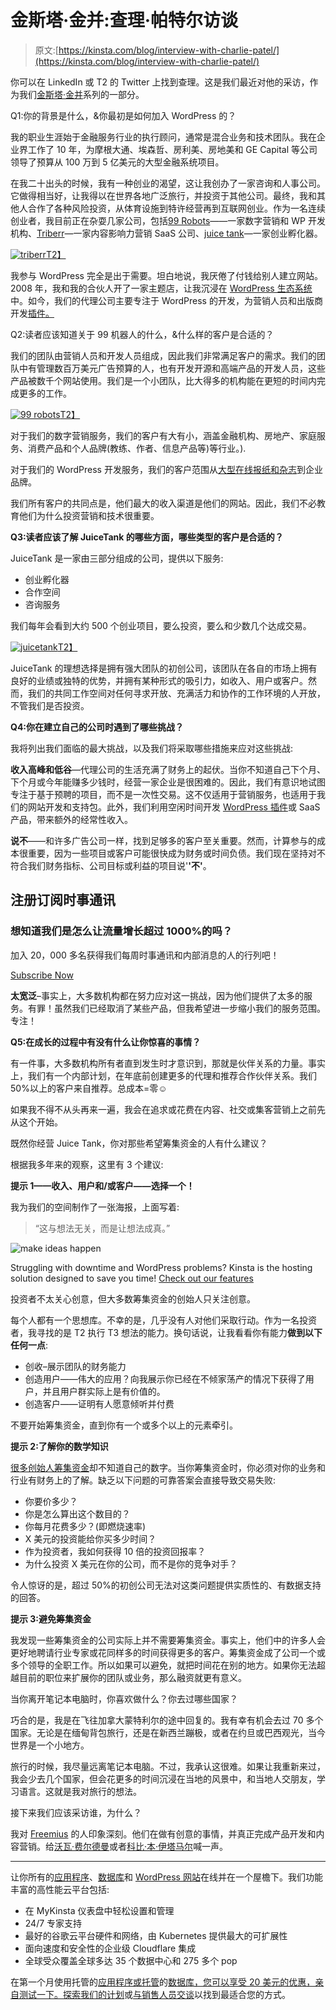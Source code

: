 # 金斯塔·金并:查理·帕特尔访谈

> 原文:[https://kinsta.com/blog/interview-with-charlie-patel/](https://kinsta.com/blog/interview-with-charlie-patel/)

你可以在 LinkedIn 或 T2 的 Twitter 上找到查理。这是我们最近对他的采访，作为我们[金斯塔·金并](https://kinsta.com/?post_type=post&s=kingpin)系列的一部分。

Q1:你的背景是什么，&你最初是如何加入 WordPress 的？

我的职业生涯始于金融服务行业的执行顾问，通常是混合业务和技术团队。我在企业界工作了 10 年，为摩根大通、埃森哲、房利美、房地美和 GE Capital 等公司领导了预算从 100 万到 5 亿美元的大型金融系统项目。

在我二十出头的时候，我有一种创业的渴望，这让我创办了一家咨询和人事公司。它做得相当好，让我得以在世界各地广泛旅行，并投资于其他公司。最终，我和其他人合作了各种风险投资，从体育设施到特许经营再到互联网创业。作为一名连续创业者，我目前正在杂耍几家公司，包括[99 Robots](https://99robots.com)——一家数字营销和 WP 开发机构、[Triberr](http://triberr.com)—一家内容影响力营销 SaaS 公司、[juice tank](http://juicetank.com)—一家创业孵化器。

[![triberr](img/a00dca53b29d1c47e00bf9f0203e06c4.png)T2】](http://triberr.com/)

我参与 WordPress 完全是出于需要。坦白地说，我厌倦了付钱给别人建立网站。2008 年，我和我的合伙人开了一家主题店，让我沉浸在 [WordPress 生态系统](https://kinsta.com/learn/wordpress-history/)中。如今，我们的代理公司主要专注于 WordPress 的开发，为营销人员和出版商开发[插件。](https://kinsta.com/learn/content-marketing/)

Q2:读者应该知道关于 99 机器人的什么，&什么样的客户是合适的？

我们的团队由营销人员和开发人员组成，因此我们非常满足客户的需求。我们的团队中有管理数百万美元广告预算的人，也有开发开源和高端产品的开发人员，这些产品被数千个网站使用。我们是一个小团队，比大得多的机构能在更短的时间内完成更多的工作。

[![99 robots](img/b3f2c8b44486951a0bb48a23782492a7.png)T2】](https://99robots.com/)

对于我们的数字营销服务，我们的客户有大有小，涵盖金融机构、房地产、家庭服务、消费产品和个人品牌(教练、作者、信息产品等)等行业。).

<link rel="stylesheet" href="https://kinsta.com/wp-content/themes/kinsta/dist/components/ctas/cta-mini.css?ver=2e932b8aba3918bfb818">







对于我们的 WordPress 开发服务，我们的客户范围从[大型在线报纸和杂志](https://kinsta.com/blog/wordpress-site-examples/)到企业品牌。

我们所有客户的共同点是，他们最大的收入渠道是他们的网站。因此，我们不必教育他们为什么投资营销和技术很重要。

**Q3:读者应该了解 JuiceTank 的哪些方面，哪些类型的客户是合适的？**

JuiceTank 是一家由三部分组成的公司，提供以下服务:

*   创业孵化器
*   合作空间
*   咨询服务

我们每年会看到大约 500 个创业项目，要么投资，要么和少数几个达成交易。

[![juicetank](img/6b199666e16e0d1d01ebaec328bc0cdf.png)T2】](http://juicetank.com)

JuiceTank 的理想选择是拥有强大团队的初创公司，该团队在各自的市场上拥有良好的业绩或独特的优势，并拥有某种形式的吸引力，如收入、用户或客户。然而，我们的共同工作空间对任何寻求开放、充满活力和协作的工作环境的人开放，不管我们是否投资。

**Q4:你在建立自己的公司时遇到了哪些挑战？**

我将列出我们面临的最大挑战，以及我们将采取哪些措施来应对这些挑战:

**收入高峰和低谷**—代理公司的生活充满了财务上的起伏。当你不知道自己下个月、下个月或今年能赚多少钱时，经营一家企业是很困难的。因此，我们有意识地试图专注于基于预聘的项目，而不是一次性交易。这不仅适用于营销服务，也适用于我们的网站开发和支持包。此外，我们利用空闲时间开发 [WordPress 插件](https://99robots.com/products)或 SaaS 产品，带来额外的经常性收入。

**说不**——和许多广告公司一样，找到足够多的客户至关重要。然而，计算参与的成本很重要，因为一些项目或客户可能很快成为财务或时间负债。我们现在坚持对不符合我们财务指标、公司目标或利益的项目说'**'不'**。

 ## 注册订阅时事通讯



### 想知道我们是怎么让流量增长超过 1000%的吗？

加入 20，000 多名获得我们每周时事通讯和内部消息的人的行列吧！

[Subscribe Now](#newsletter)

**太宽泛**–事实上，大多数机构都在努力应对这一挑战，因为他们提供了太多的服务。有罪！虽然我们已经取消了某些产品，但我希望进一步缩小我们的服务范围。专注！

**Q5:在成长的过程中有没有什么让你惊喜的事情？**

有一件事，大多数机构所有者直到发生时才意识到，那就是伙伴关系的力量。事实上，我们有一个内部计划，在年底前创建更多的代理和推荐合作伙伴关系。我们 50%以上的客户来自推荐。总成本=零☺

如果我不得不从头再来一遍，我会在追求或花费在内容、社交或集客营销上之前先从这个开始。

既然你经营 Juice Tank，你对那些希望筹集资金的人有什么建议？

根据我多年来的观察，这里有 3 个建议:

**提示 1——收入、用户和/或客户——选择一个！**

我为我们的空间制作了一张海报，上面写着:

> “这与想法无关，而是让想法成真。”

![make ideas happen](img/b2789363ab7d7b4a64d8c5799c4fd3e5.png)

Struggling with downtime and WordPress problems? Kinsta is the hosting solution designed to save you time! [Check out our features](https://kinsta.com/features/)

投资者不太关心创意，但大多数筹集资金的创始人只关注创意。

每个人都有一个思想库。不幸的是，几乎没有人对他们采取行动。作为一名投资者，我寻找的是 T2 执行 T3 想法的能力。换句话说，让我看看你有能力**做到以下任何一点**:

*   创收–展示团队的财务能力
*   创造用户——伟大的应用？向我展示你已经在不倾家荡产的情况下获得了用户，并且用户群实际上是有价值的。
*   创造客户——证明有人愿意倾听并付费

不要开始筹集资金，直到你有一个或多个以上的元素牵引。

**提示 2:了解你的数学知识**

[很多创始人筹集资金](https://kinsta.com/blog/vc-route/)却不知道自己的数字。当你筹集资金时，你必须对你的业务和行业有财务上的了解。缺乏以下问题的可靠答案会直接导致交易失败:

*   你要价多少？
*   你是怎么算出这个数目的？
*   你每月花费多少？(即燃烧速率)
*   X 美元的投资能给你买多少时间？
*   作为投资者，我如何获得 10 倍的投资回报率？
*   为什么投资 X 美元在你的公司，而不是你的竞争对手？

令人惊讶的是，超过 50%的初创公司无法对这类问题提供实质性的、有数据支持的回答。

**提示 3:避免筹集资金**

我发现一些筹集资金的公司实际上并不需要筹集资金。事实上，他们中的许多人会更好地聘请行业专家或花同样多的时间获得更多的客户。筹集资金成了公司一个或多个领导的全职工作。所以如果可以避免，就把时间花在别的地方。如果你无法超越目前的职位来扩展你的团队或业务，那么融资就更有意义。

当你离开笔记本电脑时，你喜欢做什么？你去过哪些国家？

巧合的是，我是在飞往加拿大蒙特利尔的途中回复的。我有幸有机会去过 70 多个国家。无论是在缅甸背包旅行，还是在新西兰蹦极，或者在约旦或巴西观光，当今世界是一个小地方。

旅行的时候，我尽量远离笔记本电脑。不过，我承认这很难。如果让我重新来过，我会少去几个国家，但会花更多的时间沉浸在当地的风景中，和当地人交朋友，学习语言。这就是我对旅行的想法。

接下来我们应该采访谁，为什么？

我对 [Freemius](https://freemius.com/) 的人印象深刻。他们在做有创意的事情，并真正完成产品开发和内容营销。给[沃瓦·费尔德曼](https://kinsta.com/blog/interview-with-vova-feldman/)或者[科比·本·伊塔马尔](https://twitter.com/Caparico)喊一声。

* * *

让你所有的[应用程序](https://kinsta.com/application-hosting/)、[数据库](https://kinsta.com/database-hosting/)和 [WordPress 网站](https://kinsta.com/wordpress-hosting/)在线并在一个屋檐下。我们功能丰富的高性能云平台包括:

*   在 MyKinsta 仪表盘中轻松设置和管理
*   24/7 专家支持
*   最好的谷歌云平台硬件和网络，由 Kubernetes 提供最大的可扩展性
*   面向速度和安全性的企业级 Cloudflare 集成
*   全球受众覆盖全球多达 35 个数据中心和 275 多个 pop

在第一个月使用托管的[应用程序或托管](https://kinsta.com/application-hosting/)的[数据库，您可以享受 20 美元的优惠，亲自测试一下。探索我们的](https://kinsta.com/database-hosting/)[计划](https://kinsta.com/plans/)或[与销售人员交谈](https://kinsta.com/contact-us/)以找到最适合您的方式。
